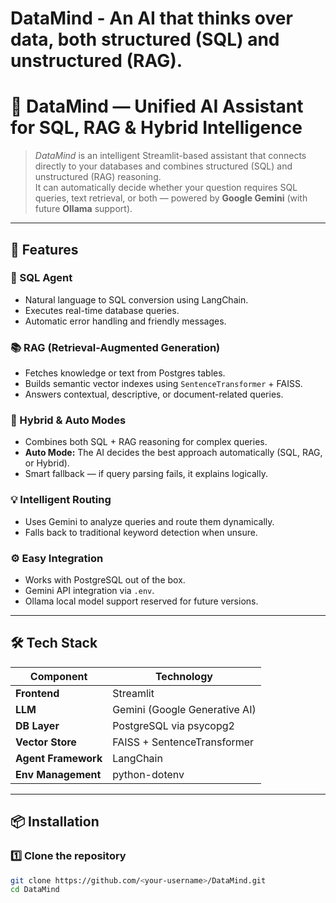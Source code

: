 # DataMind - An AI that thinks over data, both structured (SQL) and unstructured (RAG).


# 🤖 DataMind — Unified AI Assistant for SQL, RAG & Hybrid Intelligence

> *DataMind* is an intelligent Streamlit-based assistant that connects directly to your databases and combines structured (SQL) and unstructured (RAG) reasoning.  
> It can automatically decide whether your question requires SQL queries, text retrieval, or both — powered by **Google Gemini** (with future **Ollama** support).

---

## 🚀 Features

### 🧾 SQL Agent
- Natural language to SQL conversion using LangChain.
- Executes real-time database queries.
- Automatic error handling and friendly messages.

### 📚 RAG (Retrieval-Augmented Generation)
- Fetches knowledge or text from Postgres tables.
- Builds semantic vector indexes using `SentenceTransformer` + FAISS.
- Answers contextual, descriptive, or document-related queries.

### 🧠 Hybrid & Auto Modes
- Combines both SQL + RAG reasoning for complex queries.
- **Auto Mode:** The AI decides the best approach automatically (SQL, RAG, or Hybrid).
- Smart fallback — if query parsing fails, it explains logically.

### 💡 Intelligent Routing
- Uses Gemini to analyze queries and route them dynamically.
- Falls back to traditional keyword detection when unsure.

### ⚙️ Easy Integration
- Works with PostgreSQL out of the box.
- Gemini API integration via `.env`.
- Ollama local model support reserved for future versions.

---

## 🛠️ Tech Stack

| Component | Technology |
|------------|-------------|
| **Frontend** | Streamlit |
| **LLM** | Gemini (Google Generative AI) |
| **DB Layer** | PostgreSQL via psycopg2 |
| **Vector Store** | FAISS + SentenceTransformer |
| **Agent Framework** | LangChain |
| **Env Management** | python-dotenv |

---

## 📦 Installation

### 1️⃣ Clone the repository
```bash
git clone https://github.com/<your-username>/DataMind.git
cd DataMind
